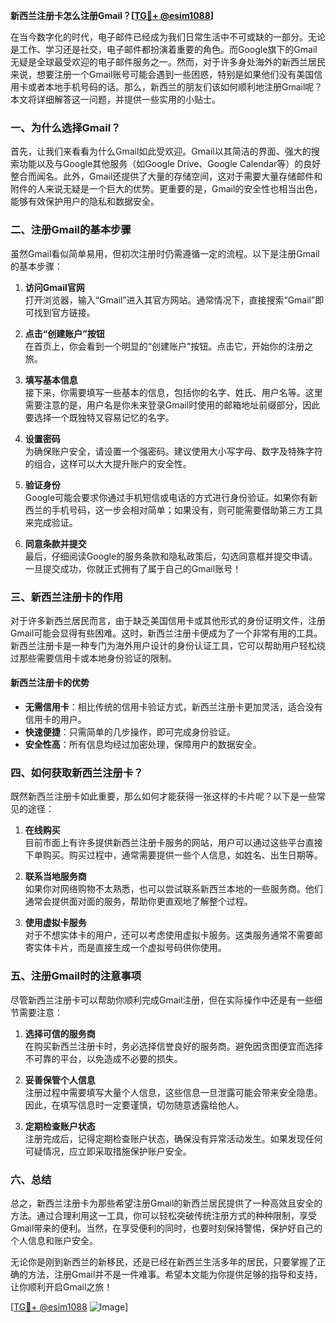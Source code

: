 **新西兰注册卡怎么注册Gmail？[[TG💪+ @esim1088](https://t.me/s/esim1088)]**

在当今数字化的时代，电子邮件已经成为我们日常生活中不可或缺的一部分。无论是工作、学习还是社交，电子邮件都扮演着重要的角色。而Google旗下的Gmail无疑是全球最受欢迎的电子邮件服务之一。然而，对于许多身处海外的新西兰居民来说，想要注册一个Gmail账号可能会遇到一些困惑，特别是如果他们没有美国信用卡或者本地手机号码的话。那么，新西兰的朋友们该如何顺利地注册Gmail呢？本文将详细解答这一问题，并提供一些实用的小贴士。

### **一、为什么选择Gmail？**

首先，让我们来看看为什么Gmail如此受欢迎。Gmail以其简洁的界面、强大的搜索功能以及与Google其他服务（如Google Drive、Google Calendar等）的良好整合而闻名。此外，Gmail还提供了大量的存储空间，这对于需要大量存储邮件和附件的人来说无疑是一个巨大的优势。更重要的是，Gmail的安全性也相当出色，能够有效保护用户的隐私和数据安全。

### **二、注册Gmail的基本步骤**

虽然Gmail看似简单易用，但初次注册时仍需遵循一定的流程。以下是注册Gmail的基本步骤：

1. **访问Gmail官网**  
   打开浏览器，输入“Gmail”进入其官方网站。通常情况下，直接搜索“Gmail”即可找到官方链接。

2. **点击“创建账户”按钮**  
   在首页上，你会看到一个明显的“创建账户”按钮。点击它，开始你的注册之旅。

3. **填写基本信息**  
   接下来，你需要填写一些基本的信息，包括你的名字、姓氏、用户名等。这里需要注意的是，用户名是你未来登录Gmail时使用的邮箱地址前缀部分，因此要选择一个既独特又容易记忆的名字。

4. **设置密码**  
   为确保账户安全，请设置一个强密码。建议使用大小写字母、数字及特殊字符的组合，这样可以大大提升账户的安全性。

5. **验证身份**  
   Google可能会要求你通过手机短信或电话的方式进行身份验证。如果你有新西兰的手机号码，这一步会相对简单；如果没有，则可能需要借助第三方工具来完成验证。

6. **同意条款并提交**  
   最后，仔细阅读Google的服务条款和隐私政策后，勾选同意框并提交申请。一旦提交成功，你就正式拥有了属于自己的Gmail账号！

### **三、新西兰注册卡的作用**

对于许多新西兰居民而言，由于缺乏美国信用卡或其他形式的身份证明文件，注册Gmail可能会显得有些困难。这时，新西兰注册卡便成为了一个非常有用的工具。新西兰注册卡是一种专门为海外用户设计的身份认证工具，它可以帮助用户轻松绕过那些需要信用卡或本地身份验证的限制。

#### **新西兰注册卡的优势**
- **无需信用卡**：相比传统的信用卡验证方式，新西兰注册卡更加灵活，适合没有信用卡的用户。
- **快速便捷**：只需简单的几步操作，即可完成身份验证。
- **安全性高**：所有信息均经过加密处理，保障用户的数据安全。

### **四、如何获取新西兰注册卡？**

既然新西兰注册卡如此重要，那么如何才能获得一张这样的卡片呢？以下是一些常见的途径：

1. **在线购买**  
   目前市面上有许多提供新西兰注册卡服务的网站，用户可以通过这些平台直接下单购买。购买过程中，通常需要提供一些个人信息，如姓名、出生日期等。

2. **联系当地服务商**  
   如果你对网络购物不太熟悉，也可以尝试联系新西兰本地的一些服务商。他们通常会提供面对面的服务，帮助你更直观地了解整个过程。

3. **使用虚拟卡服务**  
   对于不想实体卡的用户，还可以考虑使用虚拟卡服务。这类服务通常不需要邮寄实体卡片，而是直接生成一个虚拟号码供你使用。

### **五、注册Gmail时的注意事项**

尽管新西兰注册卡可以帮助你顺利完成Gmail注册，但在实际操作中还是有一些细节需要注意：

1. **选择可信的服务商**  
   在购买新西兰注册卡时，务必选择信誉良好的服务商。避免因贪图便宜而选择不可靠的平台，以免造成不必要的损失。

2. **妥善保管个人信息**  
   注册过程中需要填写大量个人信息，这些信息一旦泄露可能会带来安全隐患。因此，在填写信息时一定要谨慎，切勿随意透露给他人。

3. **定期检查账户状态**  
   注册完成后，记得定期检查账户状态，确保没有异常活动发生。如果发现任何可疑情况，应立即采取措施保护账户安全。

### **六、总结**

总之，新西兰注册卡为那些希望注册Gmail的新西兰居民提供了一种高效且安全的方法。通过合理利用这一工具，你可以轻松突破传统注册方式的种种限制，享受Gmail带来的便利。当然，在享受便利的同时，也要时刻保持警惕，保护好自己的个人信息和账户安全。

无论你是刚到新西兰的新移民，还是已经在新西兰生活多年的居民，只要掌握了正确的方法，注册Gmail并不是一件难事。希望本文能为你提供足够的指导和支持，让你顺利开启Gmail之旅！

[[TG💪+ @esim1088](https://t.me/s/esim1088) ![Image](https://i.postimg.cc/4NQfJmqS/Snipaste-2025-05-13-00-14-12.png)]